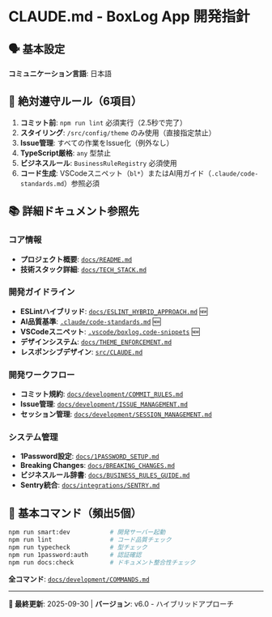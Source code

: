 # CLAUDE.md - BoxLog App 開発指針

## 🗣️ 基本設定
**コミュニケーション言語**: 日本語

## 🚨 絶対遵守ルール（6項目）
1. **コミット前**: `npm run lint` 必須実行（2.5秒で完了）
2. **スタイリング**: `/src/config/theme` のみ使用（直接指定禁止）
3. **Issue管理**: すべての作業をIssue化（例外なし）
4. **TypeScript厳格**: `any` 型禁止
5. **ビジネスルール**: `BusinessRuleRegistry` 必須使用
6. **コード生成**: VSCodeスニペット（`bl*`）またはAI用ガイド（`.claude/code-standards.md`）参照必須

## 📚 詳細ドキュメント参照先

### コア情報
- **プロジェクト概要**: [`docs/README.md`](docs/README.md)
- **技術スタック詳細**: [`docs/TECH_STACK.md`](docs/TECH_STACK.md)

### 開発ガイドライン
- **ESLintハイブリッド**: [`docs/ESLINT_HYBRID_APPROACH.md`](docs/ESLINT_HYBRID_APPROACH.md) 🆕
- **AI品質基準**: [`.claude/code-standards.md`](.claude/code-standards.md) 🆕
- **VSCodeスニペット**: [`.vscode/boxlog.code-snippets`](.vscode/boxlog.code-snippets) 🆕
- **デザインシステム**: [`docs/THEME_ENFORCEMENT.md`](docs/THEME_ENFORCEMENT.md)
- **レスポンシブデザイン**: [`src/CLAUDE.md`](src/CLAUDE.md)

### 開発ワークフロー
- **コミット規約**: [`docs/development/COMMIT_RULES.md`](docs/development/COMMIT_RULES.md)
- **Issue管理**: [`docs/development/ISSUE_MANAGEMENT.md`](docs/development/ISSUE_MANAGEMENT.md)
- **セッション管理**: [`docs/development/SESSION_MANAGEMENT.md`](docs/development/SESSION_MANAGEMENT.md)

### システム管理
- **1Password設定**: [`docs/1PASSWORD_SETUP.md`](docs/1PASSWORD_SETUP.md)
- **Breaking Changes**: [`docs/BREAKING_CHANGES.md`](docs/BREAKING_CHANGES.md)
- **ビジネスルール辞書**: [`docs/BUSINESS_RULES_GUIDE.md`](docs/BUSINESS_RULES_GUIDE.md)
- **Sentry統合**: [`docs/integrations/SENTRY.md`](docs/integrations/SENTRY.md)

## 🚀 基本コマンド（頻出5個）
```bash
npm run smart:dev           # 開発サーバー起動
npm run lint                # コード品質チェック
npm run typecheck           # 型チェック
npm run 1password:auth      # 認証確認
npm run docs:check          # ドキュメント整合性チェック
```

**全コマンド**: [`docs/development/COMMANDS.md`](docs/development/COMMANDS.md)

---
**📖 最終更新**: 2025-09-30 | **バージョン**: v6.0 - ハイブリッドアプローチ